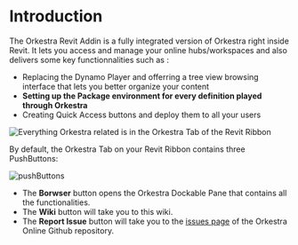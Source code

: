 # Introduction

The Orkestra Revit Addin is a fully integrated version of Orkestra right inside Revit. It lets you access and manage your online hubs/workspaces and also delivers some key functionnalities such as :

* Replacing the Dynamo Player and offerring a tree view browsing interface that lets you better organize your content
* **Setting up the Package environment for every definition played through Orkestra**
* Creating Quick Access buttons and deploy them to all your users

![Everything Orkestra related is in the Orkestra Tab of the Revit Ribbon](https://datashapes.files.wordpress.com/2020/05/revitaddin-2.png?)

By default, the Orkestra Tab on your Revit Ribbon contains three PushButtons:

![pushButtons](https://datashapes.files.wordpress.com/2020/05/pushbuttons.png?)

* The **Borwser** button opens the Orkestra Dockable Pane that contains all the functionalities.
* The **Wiki** button will take you to this wiki.
* The **Report Issue** button will take you to the [issues page](https://github.com/MostafaElAyoubi/Orkestra_Online/issues) of the Orkestra Online Github repository.

